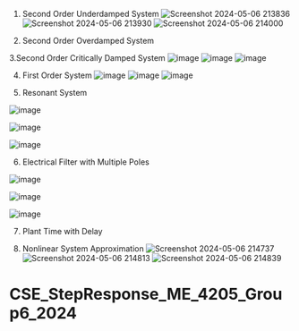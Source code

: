 1. Second Order Underdamped System
  ![Screenshot 2024-05-06 213836](https://github.com/hannahsuzette/CSE_StepResponse_ME_4205_Group6_2024/assets/159043076/c5c58d8d-8efe-4f67-abe0-5f8dbea1bec3)
  ![Screenshot 2024-05-06 213930](https://github.com/hannahsuzette/CSE_StepResponse_ME_4205_Group6_2024/assets/159043076/a7522289-b89c-488d-bf9a-6337d9cf17ce)
  ![Screenshot 2024-05-06 214000](https://github.com/hannahsuzette/CSE_StepResponse_ME_4205_Group6_2024/assets/159043076/41fb98f6-504c-42eb-9814-1d7465362ccc)

2. Second Order Overdamped System


3.Second Order Critically Damped System
![image](https://github.com/hannahsuzette/CSE_StepResponse_ME_4205_Group6_2024/assets/91923863/c51ee45f-3566-4d40-a6fd-c30546eb4f01)
![image](https://github.com/hannahsuzette/CSE_StepResponse_ME_4205_Group6_2024/assets/91923863/5b1b963c-53b9-4993-a304-32510037ed19)
![image](https://github.com/hannahsuzette/CSE_StepResponse_ME_4205_Group6_2024/assets/91923863/b5f6292e-89c8-4c60-a985-21f59c615f17)

4. First Order System
   ![image](https://github.com/hannahsuzette/CSE_StepResponse_ME_4205_Group6_2024/assets/91923863/20febd7d-a32f-4f47-868c-220a146eac25)
   ![image](https://github.com/hannahsuzette/CSE_StepResponse_ME_4205_Group6_2024/assets/91923863/486efdc3-d12d-4916-a28b-2410da878396)
   ![image](https://github.com/hannahsuzette/CSE_StepResponse_ME_4205_Group6_2024/assets/91923863/498d2db7-3f70-4152-a5b9-a271a0e43ba3)

5. Resonant System

![image](https://github.com/hannahsuzette/CSE_StepResponse_ME_4205_Group6_2024/assets/161543991/5765f1cc-a775-4faa-b35c-a63df1c6ff0e)

![image](https://github.com/hannahsuzette/CSE_StepResponse_ME_4205_Group6_2024/assets/161543991/82667618-4ec0-454e-b903-0a374aa8512b)

![image](https://github.com/hannahsuzette/CSE_StepResponse_ME_4205_Group6_2024/assets/161543991/bac25c42-c486-4390-89c2-2fc2f7d524a9)

6. Electrical Filter with Multiple Poles

![image](https://github.com/hannahsuzette/CSE_StepResponse_ME_4205_Group6_2024/assets/161543991/148b0873-f0c0-4c58-913b-e340a98f30c2)

![image](https://github.com/hannahsuzette/CSE_StepResponse_ME_4205_Group6_2024/assets/161543991/738cb6fd-e4ba-40b2-9ffe-caa5243e7060)

![image](https://github.com/hannahsuzette/CSE_StepResponse_ME_4205_Group6_2024/assets/161543991/8338f04b-f288-4fe3-8363-1ecf3c9df85b)

7. Plant Time with Delay


8. Nonlinear System Approximation
![Screenshot 2024-05-06 214737](https://github.com/hannahsuzette/CSE_StepResponse_ME_4205_Group6_2024/assets/159043076/11fb63cc-4d31-4955-b564-e4109d423176)
![Screenshot 2024-05-06 214813](https://github.com/hannahsuzette/CSE_StepResponse_ME_4205_Group6_2024/assets/159043076/c7c3c267-38f8-46ed-8b3a-1a127046b13c)
![Screenshot 2024-05-06 214839](https://github.com/hannahsuzette/CSE_StepResponse_ME_4205_Group6_2024/assets/159043076/051d4a9a-780a-4b85-9ce2-f3f9a4979c75)







# CSE_StepResponse_ME_4205_Group6_2024
